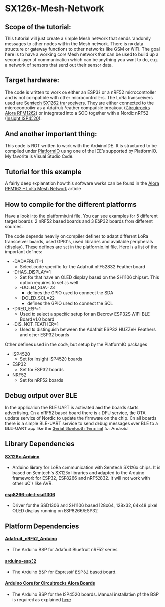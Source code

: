 SX126x-Mesh-Network
===    
## Scope of the tutorial:
This tutorial will just create a simple Mesh network that sends randomly messages to other nodes within the Mesh network. There is no data structure or gateway functions to other networks like GSM or WiFi.
The goal here is to have a working core Mesh network that can be used to build up a second layer of communication which can be anything you want to do, e.g. a network of sensors that send out their sensor data.

## Target hardware:
The code is written to work on either an ESP32 or a nRF52 microcontroller and is not compatible with other microcontrollers. The LoRa transceivers used are [Semtech SX1262 transceivers](https://www.semtech.com/products/wireless-rf/lora-transceivers/sx1262). They are either connected to the microcontroller as a Adafruit Feather compatible breakout ([Circuitrocks Alora RFM1262](https://circuit.rocks/product:2685)) or integrated into a SOC together with a Nordic nRF52 ([Insight ISP4520](https://www.insightsip.com/products/combo-smart-modules/isp4520)).

## And another important thing:
This code is NOT written to work with the ArduinoIDE. It is structured to be compiled under [PlatformIO](https://platformio.org/) using one of the IDE’s supported by PlatformIO. My favorite is Visual Studio Code.

## Tutorial for this example
A fairly deep explanation how this software works can be found in the [Alora RFM162 – LoRa Mesh Network](https://learn.circuit.rocks/alora-rfm162-lora-mesh-network) article

## How to compile for the different platforms
Have a look into the platformio.ini file. You can see examples for 5 different target boards, 2 nRF52 based boards and 3 ESP32 boards from different sources.

The code depends heavily on compiler defines to adapt different LoRa transceiver boards, used GPIO's, used libraries and available peripherals (display). These defines are set in the platformio.ini file.
Here is a list of the important defines:    
- -DADAFRUIT=1
  - Select code specific for the Adafruit nRF52832 Feather board
- -DHAS_DISPLAY=1
  - Set for  that have an OLED display based on the SH1106 chipset. This option requires to set as well
  - -DOLED_SDA=23
    - defines the GPIO used to connect the SDA
  - -DOLED_SCL=22
    - defines the GPIO used to connect the SCL
- -DRED_ESP=1
  - Used to select a specific setup for an Elecrow ESP32S WIFI BLE Board v1.0 board
- -DIS_NOT_FEATHER=1
  - Used to distinguish between the Adafruit ESP32 HUZZAH Feathers and other ESP32 boards

Other defines used in the code, but setup by the PlatformIO packages
- ISP4520
  - Set for Insight ISP4520 boards
- ESP32
  - Set for ESP32 boards
- NRF52
  - Set for nRF52 boards

## Debug output over BLE
  In the application the BLE UART is activated and the boards starts advertising. On a nRF52 based board there is a DFU service, the OTA update service of Nordic to update the firmware on the chip. On all boards there is a simple BLE-UART service to send debug messages over BLE to a BLE-UART app like the [Serial Bluetooth Terminal](https://play.google.com/store/apps/details?id=de.kai_morich.serial_bluetooth_terminal) for Android    

## Library Dependencies
#### [SX126x-Arduino](https://github.com/beegee-tokyo/SX126x-Arduino)
- Arduino library for LoRa communication with Semtech SX126x chips. It is based on Semtech's SX126x libraries and adapted to the Arduino framework for ESP32, ESP8266 and nRF52832. It will not work with other uC's like AVR.    

#### [esp8266-oled-ssd1306](https://github.com/ThingPulse/esp8266-oled-ssd1306)
- Driver for the SSD1306 and SH1106 based 128x64, 128x32, 64x48 pixel OLED display running on ESP8266/ESP32

## Platform Dependencies
#### [Adafruit_nRF52_Arduino](https://github.com/adafruit/Adafruit_nRF52_Arduino)
- The Arduino BSP for Adafruit Bluefruit nRF52 series

#### [arduino-esp32](https://github.com/espressif/arduino-esp32)
- The Arduino BSP for Espressif ESP32 based board.

#### [Arduino Core for Circuitrocks Alora Boards](https://github.com/beegee-tokyo/Circuitrocks_ISP4520_Arduino)
- The Arduino BSP for the ISP4520 boards. Manual installation pf the BSP is required as explained [here](https://github.com/beegee-tokyo/Circuitrocks_ISP4520_Arduino#bsp-installation)